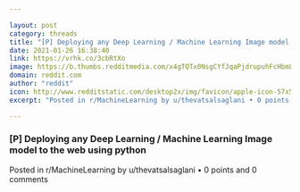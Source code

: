 ```yaml
---

layout: post
category: threads
title: "[P] Deploying any Deep Learning / Machine Learning Image model to the web using python"
date: 2021-01-26 16:38:40
link: https://vrhk.co/3cbRtXo
image: https://b.thumbs.redditmedia.com/x4gTQTx0NsgCYfJqaPjdrupuhFcHbmL6nfEy7eMkiPM.jpg
domain: reddit.com
author: "reddit"
icon: http://www.redditstatic.com/desktop2x/img/favicon/apple-icon-57x57.png
excerpt: "Posted in r/MachineLearning by u/thevatsalsaglani • 0 points and 0 comments"

---
```


### [P] Deploying any Deep Learning / Machine Learning Image model to the web using python

Posted in r/MachineLearning by u/thevatsalsaglani • 0 points and 0 comments